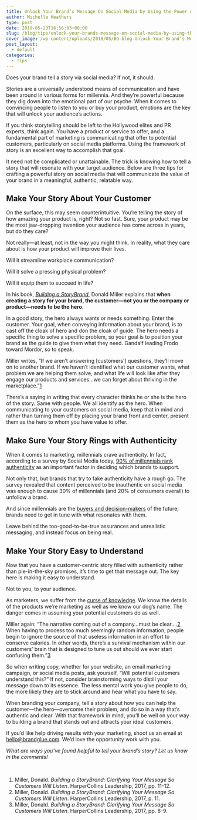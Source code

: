 ```yaml
---
title: Unlock Your Brand’s Message On Social Media by Using the Power of Story
author: Michelle Heathers
type: post
date: 2018-05-23T16:56:03+00:00
slug: /blog/tips/unlock-your-brands-message-on-social-media-by-using-the-power-of-story
cover_image: /wp-content/uploads/2018/05/BG-blog-Unlock-Your-Brand’s-Message-On-Social-Media-by-Using-the-Power-of-Story.png
post_layout:
  - default
categories:
  - Tips
---
```


<span style="font-weight: 400;">Does your brand tell a story via social media? If not, it should.</span>

<span style="font-weight: 400;">Stories are a universally understood means of communication and have been around in various forms for millennia. And they’re powerful because they dig down into the emotional part of our psyche. When it comes to convincing people to listen to you or buy your product, emotions are the key that will unlock your audience’s actions.</span>

<span style="font-weight: 400;">If you think storytelling should be left to the Hollywood elites and PR experts, think again. You have a product or service to offer, and a fundamental part of marketing is communicating that offer to potential customers, particularly on social media platforms. Using the framework of story is an excellent way to accomplish that goal.</span>

<span style="font-weight: 400;">It need not be complicated or unattainable. The trick is knowing how to tell a story that will resonate with your target audience. Below are three tips for crafting a powerful story on social media that will communicate the value of your brand in a meaningful, authentic, relatable way.</span>

## Make Your Story About Your Customer

<span style="font-weight: 400;">On the surface, this may seem counterintuitive. You’re telling the story of how amazing your product is, right? Not so fast. Sure, your product may be the most jaw-dropping invention your audience has come across in years, but do they care?</span>

<span style="font-weight: 400;">Not really—at least, not in the way you might think. In reality, what they care about is how your product will improve their lives.</span>

<span style="font-weight: 400;">Will it streamline workplace communication?</span>

<span style="font-weight: 400;">Will it solve a pressing physical problem?</span>

<span style="font-weight: 400;">Will it equip them to succeed in life?</span>

<span style="font-weight: 400;">In his book, </span>[_<span style="font-weight: 400;">Building a StoryBrand</span>_][1]<span style="font-weight: 400;">, Donald Miller explains that </span>**when creating a story for your brand, the customer—not you or the company or product—needs to be the hero.**

<span style="font-weight: 400;">In a good story, the hero always wants or needs something. Enter the customer. Your goal, when conveying information about your brand, is to cast off the cloak of hero and don the cloak of guide. The hero needs a specific thing to solve a specific problem, so your goal is to position your brand as the guide to give them what they need. Gandalf leading Frodo toward Mordor, so to speak.</span>

<span style="font-weight: 400;">Miller writes, “If we aren’t answering [customers’] questions, they’ll move on to another brand. If we haven’t identified what our customer wants, what problem we are helping them solve, and what life will look like after they engage our products and services…we can forget about thriving in the marketplace.”</span><span style="font-weight: 400;">[1]</span>

<span style="font-weight: 400;">There’s a saying in writing that every character thinks he or she is the hero of the story. Same with people. We all identify as the hero. When communicating to your customers on social media, keep that in mind and rather than turning them off by placing your brand front and center, present them as the hero to whom you have value to offer.</span>

## Make Sure Your Story Rings with Authenticity

<span style="font-weight: 400;">When it comes to marketing, millennials crave authenticity. In fact, according to a survey by Social Media today,</span> [<span style="font-weight: 400;">90% of millennials rank authenticity</span>][2] <span style="font-weight: 400;">as an important factor in deciding which brands to support.</span>

<span style="font-weight: 400;">Not only that, but brands that try to fake authenticity have a rough go. The survey revealed that content perceived to be inauthentic on social media was enough to cause 30% of millennials (and 20% of consumers overall) to unfollow a brand.</span>

<span style="font-weight: 400;">And since millennials are the</span> [<span style="font-weight: 400;">buyers and decision-makers</span>][3] <span style="font-weight: 400;">of the future, brands need to get in tune with what resonates with them.</span>

<span style="font-weight: 400;">Leave behind the too-good-to-be-true assurances and unrealistic messaging, and instead focus on being real.</span>

## Make Your Story Easy to Understand

<span style="font-weight: 400;">Now that you have a customer-centric story filled with authenticity rather than pie-in-the-sky promises, it’s time to get that message out. The key here is making it easy to understand.</span>

<span style="font-weight: 400;">Not to you, to your audience.</span>

<span style="font-weight: 400;">As marketers, we suffer from the</span> [<span style="font-weight: 400;">curse of knowledge</span>][4]<span style="font-weight: 400;">. We know the details of the products we’re marketing as well as we know our dog’s name. The danger comes in assuming your potential customers do as well.</span>

<span style="font-weight: 400;">Miller again: “The narrative coming out of a company…must be clear….</span><span style="font-weight: 400;">[2]</span> <span style="font-weight: 400;">When having to process too much seemingly random information, people begin to ignore the source of that useless information in an effort to conserve calories. In other words, there’s a survival mechanism within our customers’ brain that is designed to tune us out should we ever start confusing them.”</span><span style="font-weight: 400;">[3]</span>

<span style="font-weight: 400;">So when writing copy, whether for your website, an email marketing campaign, or social media posts, ask yourself, “Will potential customers understand this?” If not, consider brainstorming ways to distill your message down to its essence. The less mental work you give people to do, the more likely they are to stick around and hear what you have to say.</span>

<span style="font-weight: 400;">When branding your company, tell a story about how you can help the customer—the hero—overcome their problem, and do so in a way that’s authentic and clear. With that framework in mind, you’ll be well on your way to building a brand that stands out and attracts your ideal customers.</span>

<span style="font-weight: 400;">If you’d like help driving results with your marketing, shoot us an email at hello@brandglue.com. We’d love the opportunity work with you.</span>

_<span style="font-weight: 400;">What are ways you’ve found helpful to tell your brand’s story? Let us know in the comments!</span>_

&nbsp;

1.  <span style="font-weight: 400;">Miller, Donald. </span>_<span style="font-weight: 400;">Building a StoryBrand: Clarifying Your Message So Customers Will Listen</span>_<span style="font-weight: 400;">. HarperCollins Leadership, 2017, pp. 11-12.</span>
2.  <span style="font-weight: 400;">Miller, Donald. </span>_<span style="font-weight: 400;">Building a StoryBrand: Clarifying Your Message So Customers Will Listen</span>_<span style="font-weight: 400;">. HarperCollins Leadership, 2017, p. 11.</span>
3.  <span style="font-weight: 400;">Miller, Donald. </span>_<span style="font-weight: 400;">Building a StoryBrand: Clarifying Your Message So Customers Will Listen</span>_<span style="font-weight: 400;">. HarperCollins Leadership, 2017, pp. 8-9.</span>

[1]: https://www.amazon.com/Building-StoryBrand-Clarify-Message-Customers/dp/0718033329/ref=sr_1_2?ie=UTF8&qid=1526339031&sr=8-2&keywords=building+a+storybrand
[2]: https://www.socialmediatoday.com/news/survey-finds-consumers-crave-authenticity-and-user-generated-content-deli/511360/
[3]: http://localhost/brandglue/old-website/blog/social-media/millennials-and-social-media-marketing-3-tips-for-b2bs-to-capture-future-buyers-today
[4]: https://en.wikipedia.org/wiki/Curse_of_knowledge
